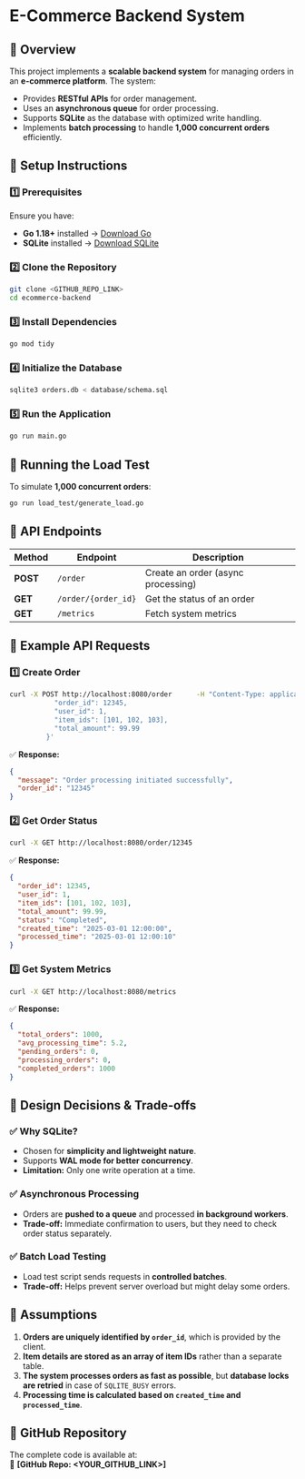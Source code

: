 # E-Commerce Backend System

## 📌 Overview
This project implements a **scalable backend system** for managing orders in an **e-commerce platform**. The system:
- Provides **RESTful APIs** for order management.
- Uses an **asynchronous queue** for order processing.
- Supports **SQLite** as the database with optimized write handling.
- Implements **batch processing** to handle **1,000 concurrent orders** efficiently.

## 📌 Setup Instructions

### 1️⃣ Prerequisites
Ensure you have:
- **Go 1.18+** installed → [Download Go](https://golang.org/dl/)
- **SQLite** installed → [Download SQLite](https://www.sqlite.org/download.html)

### 2️⃣ Clone the Repository
```sh
git clone <GITHUB_REPO_LINK>
cd ecommerce-backend
```

### 3️⃣ Install Dependencies
```sh
go mod tidy
```

### 4️⃣ Initialize the Database
```sh
sqlite3 orders.db < database/schema.sql
```

### 5️⃣ Run the Application
```sh
go run main.go
```

## 📌 Running the Load Test
To simulate **1,000 concurrent orders**:
```sh
go run load_test/generate_load.go
```

## 📌 API Endpoints

| Method | Endpoint | Description |
|--------|---------|-------------|
| **POST** | `/order` | Create an order (async processing) |
| **GET** | `/order/{order_id}` | Get the status of an order |
| **GET** | `/metrics` | Fetch system metrics |

## 📌 Example API Requests

### 1️⃣ Create Order
```sh
curl -X POST http://localhost:8080/order      -H "Content-Type: application/json"      -d '{
           "order_id": 12345,
           "user_id": 1,
           "item_ids": [101, 102, 103],
           "total_amount": 99.99
         }'
```
✅ **Response:**
```json
{
  "message": "Order processing initiated successfully",
  "order_id": "12345"
}
```

### 2️⃣ Get Order Status
```sh
curl -X GET http://localhost:8080/order/12345
```
✅ **Response:**
```json
{
  "order_id": 12345,
  "user_id": 1,
  "item_ids": [101, 102, 103],
  "total_amount": 99.99,
  "status": "Completed",
  "created_time": "2025-03-01 12:00:00",
  "processed_time": "2025-03-01 12:00:10"
}
```

### 3️⃣ Get System Metrics
```sh
curl -X GET http://localhost:8080/metrics
```
✅ **Response:**
```json
{
  "total_orders": 1000,
  "avg_processing_time": 5.2,
  "pending_orders": 0,
  "processing_orders": 0,
  "completed_orders": 1000
}
```

## 📌 Design Decisions & Trade-offs

### ✅ Why SQLite?
- Chosen for **simplicity and lightweight nature**.
- Supports **WAL mode for better concurrency**.
- **Limitation:** Only one write operation at a time.

### ✅ Asynchronous Processing
- Orders are **pushed to a queue** and processed **in background workers**.
- **Trade-off:** Immediate confirmation to users, but they need to check order status separately.

### ✅ Batch Load Testing
- Load test script sends requests in **controlled batches**.
- **Trade-off:** Helps prevent server overload but might delay some orders.

## 📌 Assumptions
1. **Orders are uniquely identified by `order_id`**, which is provided by the client.
2. **Item details are stored as an array of item IDs** rather than a separate table.
3. **The system processes orders as fast as possible**, but **database locks are retried** in case of `SQLITE_BUSY` errors.
4. **Processing time is calculated based on `created_time` and `processed_time`**.

## 📌 GitHub Repository
The complete code is available at:  
📌 **[GitHub Repo: <YOUR_GITHUB_LINK>]**

